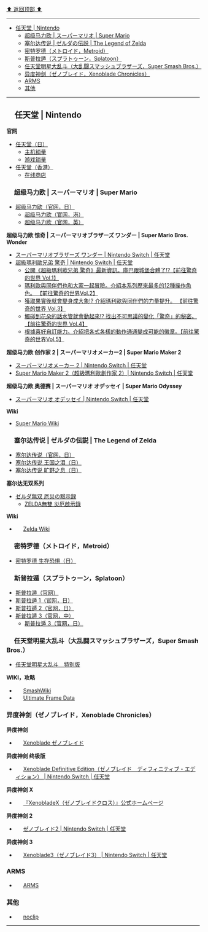 [⬆ 返回顶部 ⬆](#)

---

- [ 任天堂 | Nintendo](#-任天堂--nintendo)
  - [ 超级马力欧 | スーパーマリオ | Super Mario](#-超级马力欧--スーパーマリオ--super-mario)
  - [ 塞尔达传说 | ゼルダの伝説 | The Legend of Zelda](#-塞尔达传说--ゼルダの伝説--the-legend-of-zelda)
  - [ 密特罗德（メトロイド，Metroid）](#-密特罗德メトロイドmetroid)
  - [ 斯普拉遁（スプラトゥーン，Splatoon）](#-斯普拉遁スプラトゥーンsplatoon)
  - [ 任天堂明星大乱斗（大乱闘スマッシュブラザーズ，Super Smash Bros.）](#-任天堂明星大乱斗大乱闘スマッシュブラザーズsuper-smash-bros)
  - [异度神剑（ゼノブレイド，Xenoblade Chronicles）](#异度神剑ゼノブレイドxenoblade-chronicles)
  - [ARMS](#arms)
  - [其他](#其他)

---

## <img src="https://www.nintendo.co.jp/favicon.ico" width="16"> 任天堂 | Nintendo

**官网**

- [任天堂（日）](https://www.nintendo.co.jp)
  - [主机销量](https://www.nintendo.co.jp/ir/finance/hard_soft/index.html)
  - [游戏销量](https://www.nintendo.co.jp/ir/finance/software/index.html)
- [任天堂（香港）](https://www.nintendo.com.hk)
  - [在线商店](https://store.nintendo.com.hk/games/all-released-games)

### <img src="https://www.nintendo.co.jp/favicon.ico" width="16"> 超级马力欧 | スーパーマリオ | Super Mario

- [超级马力欧（官网，日）](https://www.nintendo.co.jp/character/mario/index.html)
  - [超级马力欧（官网，港）](https://www.nintendo.com.hk/character/mario)
  - [超级马力欧（官网，英）](https://mario.nintendo.com)

**超级马力欧 惊奇 | スーパーマリオブラザーズ ワンダー | Super Mario Bros. Wonder**

- [スーパーマリオブラザーズ ワンダー | Nintendo Switch | 任天堂](https://www.nintendo.com/jp/switch/aqmxa/)
- [超級瑪利歐兄弟 驚奇 | Nintendo Switch | 任天堂](https://www.nintendo.com.hk/switch/aqmxa/)
  - [公開《超級瑪利歐兄弟 驚奇》最新資訊。庫巴跟城堡合體了!?【前往驚奇的世界 Vol.1】](https://www.nintendo.com.hk/topics/article/4dQVWeEnEVxJx150Nfxylj)
  - [瑪利歐與同伴們也和大家一起冒險。介紹本系列歷來最多的12種操作角色。 【前往驚奇的世界Vol.2】](https://www.nintendo.com.hk/topics/article/1Y6G0Od829K8K8VttwoVpi0)
  - [獲取果實後就會變身成大象!? 介紹瑪利歐與同伴們的力量提升。 【前往驚奇的世界 Vol.3】](https://www.nintendo.com.hk/topics/article/4LQrI1AsfIEt0jPr9jfHf20)
  - [觸碰到花朵的話水管就會動起來!? 找出不可思議的變化「驚奇」的秘密。【前往驚奇的世界 Vol.4】](https://www.nintendo.com.hk/topics/article/20afPnQWzGo40aW1Z4UIYm0)
  - [根據喜好自訂能力。介紹把各式各樣的動作通通變成可能的徽章。【前往驚奇的世界Vol.5】](https://www.nintendo.com.hk/topics/article/5t1BM0NSm4Awd8wjVbwcQC0)

**超级马力欧 创作家 2 | スーパーマリオメーカー2 | Super Mario Maker 2**

- [スーパーマリオメーカー 2 | Nintendo Switch | 任天堂](https://www.nintendo.co.jp/switch/baaqa/pc/index.html)
- [Super Mario Maker 2（超級瑪利歐創作家 2）| Nintendo Switch | 任天堂](https://www.nintendo.com.hk/switch/super_mario_maker_2/pc)

**超级马力欧 奥德赛 | スーパーマリオ オデッセイ | Super Mario Odyssey**

- [スーパーマリオ オデッセイ | Nintendo Switch | 任天堂](https://www.nintendo.co.jp/switch/aaaca)

**Wiki**

- [Super Mario Wiki](https://www.mariowiki.com)

### <img src="https://www.nintendo.co.jp/favicon.ico" width="16"> 塞尔达传说 | ゼルダの伝説 | The Legend of Zelda

- [塞尔达传说（官网，日）](https://www.nintendo.co.jp/character/zelda/index.html)
- [塞尔达传说 王国之泪（日）](https://www.nintendo.co.jp/zelda/totk/)
- [塞尔达传说 旷野之息（日）](https://www.nintendo.co.jp/zelda/botw/)

**塞尔达无双系列**

- [ゼルダ無双 厄災の黙示録](https://www.gamecity.ne.jp/zelda-yakusai/)
  - [ZELDA無雙 災厄啟示錄](https://www.nintendo.com.hk/switch/zelda-yakusai/)

**Wiki**

- <img src="https://static.wikia.nocookie.net/zelda_gamepedia_en/images/4/4a/Site-favicon.ico" width="16"> [Zelda Wiki](https://zelda.fandom.com/wiki/Main_Page)

### <img src="https://www.nintendo.co.jp/favicon.ico" width="16"> 密特罗德（メトロイド，Metroid）

- [密特罗德 生存恐惧（日）](https://www.nintendo.co.jp/switch/ayl8a/index.html)

### <img src="https://www.nintendo.co.jp/favicon.ico" width="16"> 斯普拉遁（スプラトゥーン，Splatoon）

- [斯普拉遁（官网）](https://www.nintendo.co.jp/character/splatoon/)
- [斯普拉遁 1（官网，日）](https://www.nintendo.co.jp/wiiu/agmj/)
- [斯普拉遁 2（官网，日）](https://www.nintendo.co.jp/switch/aab6a/)
- [斯普拉遁 3（官网，中）](https://www.nintendo.com.hk/switch/av5ja/)
  - [斯普拉遁 3（官网，日）](https://www.nintendo.co.jp/switch/av5ja/)

### <img src="https://www.smashbros.com/favicon.ico" width="16"> 任天堂明星大乱斗（大乱闘スマッシュブラザーズ，Super Smash Bros.）

- [任天堂明星大乱斗　特别版](https://www.smashbros.com/SC/index.html)

**WIKI，攻略**

- <img src="https://ssb.wiki.gallery/favicon.ico" width="16"> [SmashWiki](https://www.ssbwiki.com/)
- <img src="https://ultimateframedata.com/favicon-32x32.png" width="16"> [Ultimate Frame Data](https://ultimateframedata.com/)

### 异度神剑（ゼノブレイド，Xenoblade Chronicles）

**异度神剑**

- <img src="https://www.nintendo.co.jp/favicon.ico" width="16"> [Xenoblade ゼノブレイド](https://www.nintendo.co.jp/wii/sx4j/index.html)

**异度神剑 终极版**

- <img src="https://www.nintendo.co.jp/favicon.ico" width="16"> [Xenoblade Definitive Edition（ゼノブレイド　ディフィニティブ・エディション） | Nintendo Switch | 任天堂](https://www.nintendo.co.jp/switch/aubqa/index.html)

**异度神剑 X**

- <img src="http://xenobladex.jp/common/images/favicon.ico" width="16"> [『XenobladeX（ゼノブレイドクロス）』公式ホームページ](http://xenobladex.jp/)

**异度神剑 2**

- <img src="https://www.nintendo.co.jp/favicon.ico" width="16"> [ゼノブレイド2 | Nintendo Switch | 任天堂](https://www.nintendo.co.jp/switch/adena/index.html)

**异度神剑 3**

- <img src="https://www.nintendo.co.jp/favicon.ico" width="16"> [Xenoblade3（ゼノブレイド3） | Nintendo Switch | 任天堂](https://www.nintendo.co.jp/switch/az3ha/index.html)

### ARMS

- <img src="https://www.nintendo.co.jp/favicon.ico" width="16"> [ARMS](https://www.nintendo.co.jp/switch/aabqa)

### 其他

- <img src="https://noclip.website/d05b662b807622333186.png" width="16"> [noclip](https://noclip.website)

---

